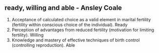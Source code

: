 ## ready, willing and able - Ansley Coale

1. Acceptance of calculated choice as a valid element in marital fertility (fertility within conscious choice of the individual). Ready
2. Perception of advantages from reduced fertility (motivation for limiting fertility). Willing
3. Knowledge and mastery of effective techniques of birth control (controlling reproduction). Able